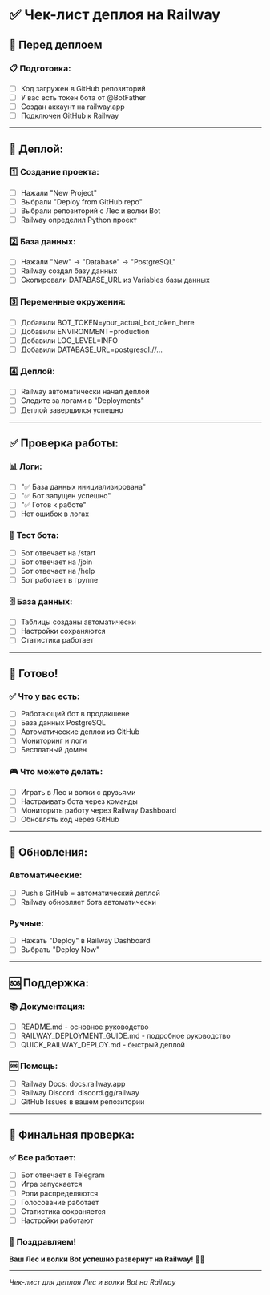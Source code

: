 # ✅ Чек-лист деплоя на Railway

## 🎯 **Перед деплоем**

### 📋 **Подготовка:**
- [ ] Код загружен в GitHub репозиторий
- [ ] У вас есть токен бота от @BotFather
- [ ] Создан аккаунт на railway.app
- [ ] Подключен GitHub к Railway

---

## 🚀 **Деплой:**

### 1️⃣ **Создание проекта:**
- [ ] Нажали "New Project"
- [ ] Выбрали "Deploy from GitHub repo"
- [ ] Выбрали репозиторий с Лес и волки Bot
- [ ] Railway определил Python проект

### 2️⃣ **База данных:**
- [ ] Нажали "New" → "Database" → "PostgreSQL"
- [ ] Railway создал базу данных
- [ ] Скопировали DATABASE_URL из Variables базы данных

### 3️⃣ **Переменные окружения:**
- [ ] Добавили BOT_TOKEN=your_actual_bot_token_here
- [ ] Добавили ENVIRONMENT=production
- [ ] Добавили LOG_LEVEL=INFO
- [ ] Добавили DATABASE_URL=postgresql://...

### 4️⃣ **Деплой:**
- [ ] Railway автоматически начал деплой
- [ ] Следите за логами в "Deployments"
- [ ] Деплой завершился успешно

---

## ✅ **Проверка работы:**

### 📊 **Логи:**
- [ ] "✅ База данных инициализирована"
- [ ] "✅ Бот запущен успешно"
- [ ] "✅ Готов к работе"
- [ ] Нет ошибок в логах

### 🤖 **Тест бота:**
- [ ] Бот отвечает на /start
- [ ] Бот отвечает на /join
- [ ] Бот отвечает на /help
- [ ] Бот работает в группе

### 🗄️ **База данных:**
- [ ] Таблицы созданы автоматически
- [ ] Настройки сохраняются
- [ ] Статистика работает

---

## 🎉 **Готово!**

### ✅ **Что у вас есть:**
- [ ] Работающий бот в продакшене
- [ ] База данных PostgreSQL
- [ ] Автоматические деплои из GitHub
- [ ] Мониторинг и логи
- [ ] Бесплатный домен

### 🎮 **Что можете делать:**
- [ ] Играть в Лес и волки с друзьями
- [ ] Настраивать бота через команды
- [ ] Мониторить работу через Railway Dashboard
- [ ] Обновлять код через GitHub

---

## 🔄 **Обновления:**

### Автоматические:
- [ ] Push в GitHub = автоматический деплой
- [ ] Railway обновляет бота автоматически

### Ручные:
- [ ] Нажать "Deploy" в Railway Dashboard
- [ ] Выбрать "Deploy Now"

---

## 🆘 **Поддержка:**

### 📚 **Документация:**
- [ ] README.md - основное руководство
- [ ] RAILWAY_DEPLOYMENT_GUIDE.md - подробное руководство
- [ ] QUICK_RAILWAY_DEPLOY.md - быстрый деплой

### 🆘 **Помощь:**
- [ ] Railway Docs: docs.railway.app
- [ ] Railway Discord: discord.gg/railway
- [ ] GitHub Issues в вашем репозитории

---

## 🎯 **Финальная проверка:**

### ✅ **Все работает:**
- [ ] Бот отвечает в Telegram
- [ ] Игра запускается
- [ ] Роли распределяются
- [ ] Голосование работает
- [ ] Статистика сохраняется
- [ ] Настройки работают

### 🎉 **Поздравляем!**
**Ваш Лес и волки Bot успешно развернут на Railway!** 🚂🌲

---
*Чек-лист для деплоя Лес и волки Bot на Railway*
